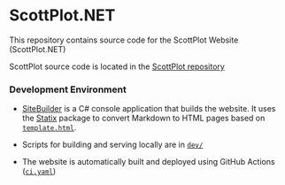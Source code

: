 # ScottPlot.NET

This repository contains source code for the ScottPlot Website (ScottPlot.NET)

ScottPlot source code is located in the [ScottPlot repository](https://github.com/scottplot/scottplot)

### Development Environment

* [SiteBuilder](dev/SiteBuilder) is a C# console application that builds the website. It uses the [Statix](https://github.com/swharden/statix) package to convert Markdown to HTML pages based on [`template.html`](dev/theme/article-single.html).

* Scripts for building and serving locally are in [`dev/`](dev) 

* The website is automatically built and deployed using GitHub Actions ([`ci.yaml`](.github/workflows/ci.yaml))
